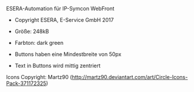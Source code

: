ESERA-Automation für IP-Symcon WebFront
* Copyright ESERA, E-Service GmbH 2017

* Größe: 248kB
* Farbton: dark green
* Buttons haben eine Mindestbreite von 50px
* Text in Buttons wird mittig zentriert

Icons Copyright: Martz90 (http://martz90.deviantart.com/art/Circle-Icons-Pack-371172325)